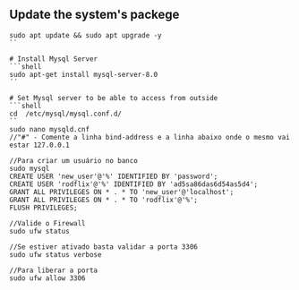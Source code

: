 ## Update the system's packege

```shell
sudo apt update && sudo apt upgrade -y
``

# Install Mysql Server
```shell
sudo apt-get install mysql-server-8.0
´´

# Set Mysql server to be able to access from outside
```shell
cd  /etc/mysql/mysql.conf.d/
``
sudo nano mysqld.cnf
//"#" - Comente a linha bind-address e a linha abaixo onde o mesmo vai estar 127.0.0.1 

//Para criar um usuário no banco
sudo mysql
CREATE USER 'new_user'@'%' IDENTIFIED BY 'password';
CREATE USER 'rodflix'@'%' IDENTIFIED BY 'ad5sa86das6d54as5d4';
GRANT ALL PRIVILEGES ON * . * TO 'new_user'@'localhost';
GRANT ALL PRIVILEGES ON * . * TO 'rodflix'@'%';
FLUSH PRIVILEGES;

//Valide o Firewall
sudo ufw status

//Se estiver ativado basta validar a porta 3306
sudo ufw status verbose 

//Para liberar a porta
sudo ufw allow 3306
